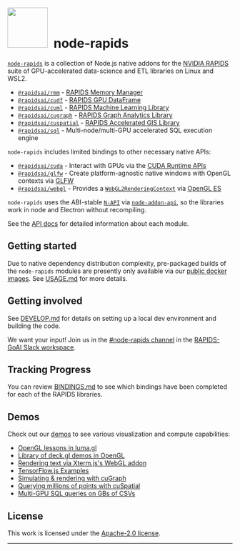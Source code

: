 # <div align="left"><img src="https://rapids.ai/assets/images/rapids_logo.png" width="90px"/>&nbsp; node-rapids

[`node-rapids`](https://github.com/rapidsai/node) is a collection of Node.js native addons for the [NVIDIA RAPIDS](https://rapids.ai/) suite of GPU-accelerated data-science and ETL libraries on Linux and WSL2.

* [`@rapidsai/rmm`](https://github.com/rapidsai/node/tree/main/modules/rmm) - [RAPIDS Memory Manager](https://github.com/rapidsai/rmm)
* [`@rapidsai/cudf`](https://github.com/rapidsai/node/tree/main/modules/cudf) - [RAPIDS GPU DataFrame](https://github.com/rapidsai/cudf)
* [`@rapidsai/cuml`](https://github.com/rapidsai/node/tree/main/modules/cuml) - [RAPIDS Machine Learning Library](https://github.com/rapidsai/cuml)
* [`@rapidsai/cugraph`](https://github.com/rapidsai/node/tree/main/modules/cugraph) - [RAPIDS Graph Analytics Library](https://github.com/rapidsai/cugraph)
* [`@rapidsai/cuspatial`](https://github.com/rapidsai/node/tree/main/modules/cuspatial) - [RAPIDS Accelerated GIS Library](https://github.com/rapidsai/cuspatial)
* [`@rapidsai/sql`](https://github.com/rapidsai/node/tree/main/modules/sql) - Multi-node/multi-GPU accelerated SQL execution engine

`node-rapids` includes limited bindings to other necessary native APIs:

* [`@rapidsai/cuda`](https://github.com/rapidsai/node/tree/main/modules/cuda) - Interact with GPUs via the [CUDA Runtime APIs](https://developer.nvidia.com/cuda-toolkit)
* [`@rapidsai/glfw`](https://github.com/rapidsai/node/tree/main/modules/glfw) - Create platform-agnostic native windows with OpenGL contexts via [GLFW](https://github.com/glfw/glfw)
* [`@rapidsai/webgl`](https://github.com/rapidsai/node/tree/main/modules/webgl) - Provides a [`WebGL2RenderingContext`](https://developer.mozilla.org/en-US/docs/Web/API/WebGL2RenderingContext) via [OpenGL ES](https://www.khronos.org/opengles)

`node-rapids` uses the ABI-stable [`N-API`](https://nodejs.org/api/n-api.html) via [`node-addon-api`](https://github.com/nodejs/node-addon-api), so the libraries work in node and Electron without recompiling.

See the [API docs](https://rapidsai.github.io/node/) for detailed information about each module.

## Getting started

Due to native dependency distribution complexity, pre-packaged builds of the `node-rapids` modules are presently only available via our [public docker images](https://github.com/orgs/rapidsai/packages/container/package/node). See [USAGE.md](https://github.com/rapidsai/node/tree/main/USAGE.md) for more details.

## Getting involved

See [DEVELOP.md](https://github.com/rapidsai/node/blob/main/DEVELOP.md) for details on setting up a local dev environment and building the code.

We want your input! Join us in the [#node-rapids channel](https://rapids-goai.slack.com/archives/C0237JMVBRS) in the [RAPIDS-GoAI Slack workspace](https://rapids-goai.slack.com).
  
## Tracking Progress

You can review [BINDINGS.md](https://github.com/rapidsai/node/blob/main/BINDINGS.md) to see which bindings have been completed for each of the RAPIDS libraries.

## Demos

Check out our [demos](https://github.com/rapidsai/node/tree/main/modules/demo) to see various visualization and compute capabilities:

* [OpenGL lessons in luma.gl](https://github.com/rapidsai/node/tree/main/modules/demo/luma/)
* [Library of deck.gl demos in OpenGL](https://github.com/rapidsai/node/tree/main/modules/demo/deck/)
* [Rendering text via Xterm.js's WebGL addon](https://github.com/rapidsai/node/tree/main/modules/demo/xterm/)
* [TensorFlow.js Examples](https://github.com/rapidsai/node/tree/main/modules/demo/tfjs/)
* [Simulating & rendering with cuGraph](https://github.com/rapidsai/node/tree/main/modules/demo/graph/)
* [Querying millions of points with cuSpatial](https://github.com/rapidsai/node/tree/main/modules/demo/spatial/)
* [Multi-GPU SQL queries on GBs of CSVs](https://github.com/rapidsai/node/tree/main/modules/demo/sql/sql-cluster-server/)

## License

This work is licensed under the [Apache-2.0 license](https://github.com/rapidsai/node/tree/main/LICENSE).

---
